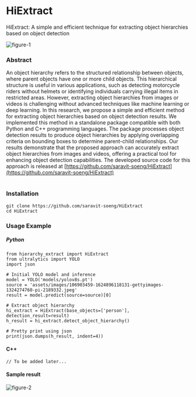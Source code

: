 # HiExtract
HiExtract: A simple and efficient technique for extracting object hierarchies based on object detection

![figure-1](https://github.com/saravit-soeng/HiExtract/assets/19525030/dd317910-6714-4270-8c74-0f4b0aa642de)

### Abstract
An object hierarchy refers to the structured relationship between objects, where parent objects have one or more child objects. This hierarchical structure is useful in various applications, such as detecting motorcycle riders without helmets or identifying individuals carrying illegal items in restricted areas. However, extracting object hierarchies from images or videos is challenging without advanced techniques like machine learning or deep learning. In this research, we propose a simple and efficient method for extracting object hierarchies based on object detection results. We implemented this method in a standalone package compatible with both Python and C++ programming languages. The package processes object detection results to produce object hierarchies by applying overlapping criteria on bounding boxes to determine parent-child relationships. Our results demonstrate that the proposed approach can accurately extract object hierarchies from images and videos, offering a practical tool for enhancing object detection capabilities. The developed source code for this approach is released at [https://github.com/saravit-soeng/HiExtract](https://github.com/saravit-soeng/HiExtract)

#

### Installation
```
git clone https://github.com/saravit-soeng/HiExtract
cd HiExtract
```

### Usage Example
##### Python
```
from hierarchy_extract import HiExtract
from ultralytics import YOLO
import json

# Initial YOLO model and inference
model = YOLO('models/yolov8s.pt')
source = 'assets/images/106903459-1624896118131-gettyimages-1324274760-pi-2189332.jpeg'
result = model.predict(source=source)[0]

# Extract object hierarchy
hi_extract = HiExtract(base_objects=['person'], detection_result=result)
h_result = hi_extract.detect_object_hierarchy()

# Pretty print using json
print(json.dumps(h_result, indent=4))
```
#### C++
```
// To be added later...
```

#### Sample result
![figure-2](https://github.com/saravit-soeng/HiExtract/assets/19525030/d7291403-744b-41b2-97a3-f3809accbc44)
